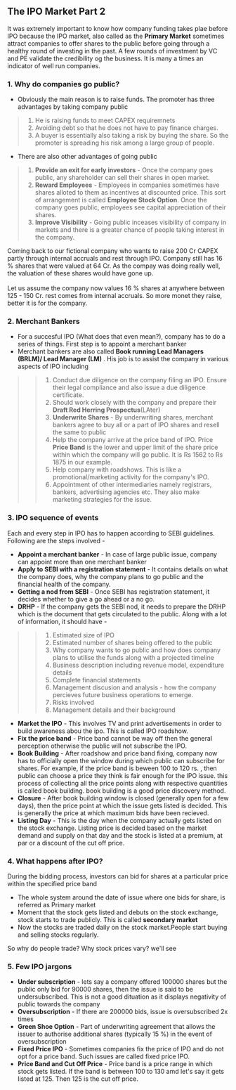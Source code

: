 ## The IPO Market Part 2

It was extremely important to know how company funding takes plae before IPO because the IPO market, also called as the **Primary Market** sometimes attract companies to offer shares to the public before going through a healthy round of investing in the past. A few rounds of investment by VC and PE validate the credibility og the business. It is many a times an indicator of well run companies.

### 1. Why do companies go public?

* Obviously the main reason is to raise funds. The promoter has three advantages by taking company public
> 1. He is raising funds to meet CAPEX requiremnets
> 2. Avoiding debt so that he does not have to pay finance charges.
> 3. A buyer is essentially also taking a risk by buying the share. So the promoter is spreading his risk among a large group of people.

* There are also other advantages of going public
> 1. **Provide an exit for early investors** - Once the company goes public, any shareholder can sell their shares in open market.
> 2. **Reward Employees** - Employees in companies sometimes have shares alloted to them as incentives at discounted price. This sort of arrangement is called **Employee Stock Option**. Once the company goes public, employees see capital appreciation of their shares.
> 3. **Improve Visibility** - Going public inceases visibility of company in markets and there is a greater chance of people taking interest in the company.

Coming back to our fictional company who wants to raise 200 Cr CAPEX partly through internal accruals and rest through IPO. Company still has 16 % shares that were valued at 64 Cr. As the compay was doing really well, the valuation of these shares would have gone up.
<br>
<br>
Let us assume the company now values 16 % shares at anywhere between 125 - 150 Cr. rest comes from internal accruals. So more monet they raise, better it is for the company.

### 2. Merchant Bankers

* For a succesful IPO (What does that even mean?), company has to do a series of things. First step is to appoint a merchant banker
* Merchant bankers are also called **Book running Lead Managers (BRLM)/ Lead Manager (LM)** . His job is to assist the company in various aspects of IPO including
>> 1. Conduct due diligence on the company filing an IPO. Ensure their legal compliance and also issue a due diligence certificate.
>> 2. Should work closely with the company and prepare their **Draft Red Herring Prospectus**(LAter)
>> 3. **Underwrite Shares** - By underwriting shares, merchant bankers agree to buy all or a part of IPO shares and resell the same to public
>> 4. Help the company arrive at the price band of IPO. Price **Price Band** is the lower and upper limit of the share price within which the company will go public. It is Rs 1562 to Rs 1875 in our example.
>> 5. Help company with roadshows. This is like a promotional/marketing activity for the company's IPO.
>> 6. Appointment of other intermediaries namely registrars, bankers, advertising agencies etc. They also make marketing strategies for the issue.

### 3. IPO sequence of events

Each and every step in IPO has to happen according to SEBI guidelines. Following are the steps involved - 

* **Appoint a merchant banker** - In case of large public issue, company can appoint more than one merchant banker
* **Apply to SEBI with a registration statement** - It contains details on what the company does, why the company plans to go public and the financial health of the company.
* **Getting a nod from SEBI** - Once SEBI has registration statement, it decides whether to give a go ahead or a no go.
* **DRHP** - If the company gets the SEBI nod, it needs to prepare the DRHP which is the document that gets circulated to the public. Along with a lot of information, it should have - 
>> 1. Estimated size of IPO
>> 2. Estimated number of shares being offered to the public
>> 3. Why company wants to go public and how does company plans to utilise the funds along with a projected timeline
>> 4. Business description including revenue model, expenditure details
>> 5. Complete financial statements
>> 6. Management discusion and analysis - how the company percieves future business operations to emerge.
>> 7. Risks involved
>> 8. Management details and their background

* **Market the IPO** - This involves TV and print advertisements in order to build awareness abou the ipo. This is called IPO roadshow.
* **Fix the price band** - Price band cannot be way off then the general perception otherwise the public will not subscribe the IPO.
* **Book Building** - After roadshow and price band fixing, company now has to officially open the window during which public can subscribe for shares. For example, if the price band is beween 100 to 120 rs. , then public can choose a price they think is fair enough for the IPO issue. this process of collecting all the price points along with respective quantities is called book building. book building is a good price discovery method.
* **Closure** - After book building window is closed (generally open for a few days), then the price point at which the issue gets listed is decided. This is generally the price at which maximum bids have been recieved.
* **Listing Day** -  This is the day when the company actually gets listed on the stock exchange. Listing price is decided based on the market demand and supply on that day and the stock is listed at a premium, at par or a discount of the cut off price.

### 4. What happens after IPO?

During the bidding process, investors can bid for shares at a particular price within the specified price band

* The whole system around the date of issue where one bids for share, is referred as Primary market
* Moment that the stock gets listed and debuts on the stock exchange, stock starts to trade publicly. This is called **secondary market**
* Now the stocks are traded daily on the stock market.People start buying and selling stocks regularly.

So why do people trade? Why stock prices vary? we'll see

### 5. Few IPO jargons

* **Under subscription** - lets say a company offered 100000 shares but the public only bid for 90000 shares, then the issue is said to be undersubscribed. This is not a good dituation as it displays negativity of public towards the company
* **Oversubscription** - If there are 200000 bids, issue is oversubscribed 2x times
* **Green Shoe Option** - Part of underwriting agreement that allows the issuer to authorise additional shares (typically 15 %) in the event of oversubscription
* **Fixed Price IPO** - Sometimes companies fix the price of IPO and do not opt for a price band. Such issues are called fixed price IPO.
* **Price Band and Cut Off Price** - Price band is a price range in which stock gets listed. If the band is between 100 to 130 amd let's say it gets listed at 125. Then 125 is the cut off price.
































